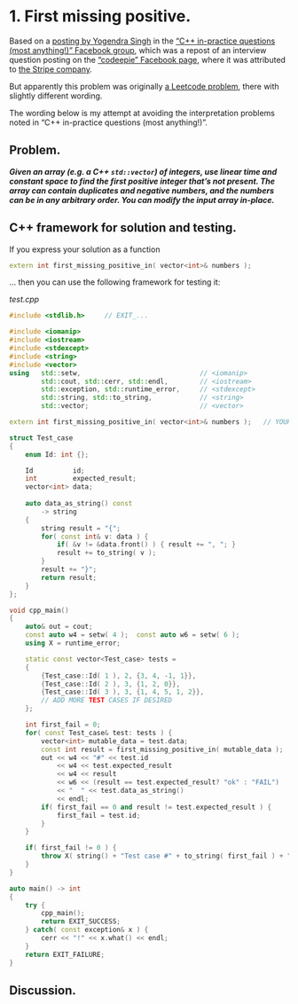 # 1. First missing positive.

Based on a [posting by Yogendra Singh](https://www.facebook.com/groups/cppInPracticeQuestions/posts/4576501255704162/) in the [“C++ in-practice questions (most anything!)” Facebook group](https://www.facebook.com/groups/cppInPracticeQuestions), which was a repost of an interview question posting on the [“codeepie” Facebook page](https://www.facebook.com/codeepie), where it was attributed to [the Stripe company](https://stripe.com/en-no).

But apparently this problem was originally [a Leetcode problem](https://leetcode.com/problems/first-missing-positive/), there with slightly different wording.

The wording below is my attempt at avoiding the interpretation problems noted in “C++ in-practice questions (most anything!)”.


## Problem.

***Given an array (e.g. a C++ `std::vector`) of integers, use linear time and constant space to find the first positive integer that’s not present. The array can contain duplicates and negative numbers, and the numbers can be in any arbitrary order. You can modify the input array in-place.***

## C++ framework for solution and testing.

If you express your solution as a function

~~~cpp
extern int first_missing_positive_in( vector<int>& numbers );
~~~

… then you can use the following framework for testing it:

*test.cpp*
~~~cpp
#include <stdlib.h>     // EXIT_...

#include <iomanip>
#include <iostream>
#include <stdexcept>
#include <string>
#include <vector>
using   std::setw,                              // <iomanip>
        std::cout, std::cerr, std::endl,        // <iostream>
        std::exception, std::runtime_error,     // <stdexcept>
        std::string, std::to_string,            // <string>
        std::vector;                            // <vector>

extern int first_missing_positive_in( vector<int>& numbers );   // YOUR CODE.

struct Test_case
{
    enum Id: int {};

    Id          id;
    int         expected_result;
    vector<int> data;
    
    auto data_as_string() const
        -> string
    {
        string result = "{";
        for( const int& v: data ) {
            if( &v != &data.front() ) { result += ", "; }
            result += to_string( v );
        }
        result += "}";
        return result;
    }
};

void cpp_main()
{
    auto& out = cout;
    const auto w4 = setw( 4 );  const auto w6 = setw( 6 );
    using X = runtime_error;

    static const vector<Test_case> tests =
    {
        {Test_case::Id( 1 ), 2, {3, 4, -1, 1}},
        {Test_case::Id( 2 ), 3, {1, 2, 0}},
        {Test_case::Id( 3 ), 3, {1, 4, 5, 1, 2}},
        // ADD MORE TEST CASES IF DESIRED
    };

    int first_fail = 0;
    for( const Test_case& test: tests ) {
        vector<int> mutable_data = test.data;
        const int result = first_missing_positive_in( mutable_data );
        out << w4 << "#" << test.id
            << w4 << test.expected_result
            << w4 << result
            << w6 << (result == test.expected_result? "ok" : "FAIL")
            << "  " << test.data_as_string()
            << endl;
        if( first_fail == 0 and result != test.expected_result ) {
            first_fail = test.id;
        }
    }

    if( first_fail != 0 ) {
        throw X( string() + "Test case #" + to_string( first_fail ) + " failed." );
    }
}

auto main() -> int
{
    try {
        cpp_main();
        return EXIT_SUCCESS;
    } catch( const exception& x ) {
        cerr << "!" << x.what() << endl;
    }
    return EXIT_FAILURE;
}
~~~


## Discussion.


